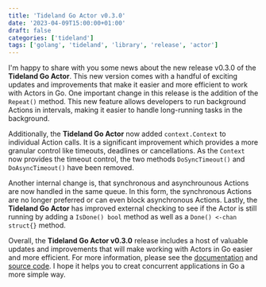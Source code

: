 ```yaml
---
title: 'Tideland Go Actor v0.3.0'
date: '2023-04-09T15:00:00+01:00'
draft: false
categories: ['tideland']
tags: ['golang', 'tideland', 'library', 'release', 'actor']
---
```


I'm happy to share with you some news about the new release v0.3.0 of the **Tideland Go Actor**. This new version comes with a handful of exciting updates and improvements that make it easier and more efficient to work with Actors in Go. One important change in this release is the addition of the `Repeat()` method. This new feature allows developers to run background Actions in intervals, making it easier to handle long-running tasks in the background.

Additionally, the **Tideland Go Actor** now added `context.Context` to individual Action calls. It is a significant improvement which provides a more granular control like timeouts, deadlines or cancellations. As the `Context` now provides the timeout control, the two methods `DoSyncTimeout()` and `DoAsyncTimeout()` have been removed.

Another internal change is, that synchronous and asynchrounous Actions are now handled in the same queue. In this form, the synchronous Actions are no longer preferred or can even block asynchronous Actions. Lastly, the **Tideland Go Actor** has improved external checking to see if the Actor is still running by adding a `IsDone() bool` method as well as a `Done() <-chan struct{}` method.

Overall, the **Tideland Go Actor v0.3.0** release includes a host of valuable updates and improvements that will make working with Actors in Go easier and more efficient. For more information, please see the [documentation](https://pkg.go.dev/tideland.dev/go/actor) and [source code](https://github.com/tideland/go-actor). I hope it helps you to creat concurrent applications in Go a more simple way.
